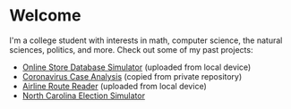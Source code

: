 # Welcome

I'm a college student with interests in math, computer science, the natural sciences, politics, and more. Check out some of my past projects:

* [Online Store Database Simulator](https://github.com/jamoul/store-sim) (uploaded from local device)
* [Coronavirus Case Analysis](https://github.com/jamoul/covid-models) (copied from private repository)
* [Airline Route Reader](https://github.com/jamoul/route-reader) (uploaded from local device)
* [North Carolina Election Simulator](https://github.com/jamoul/get-elected)
<!---
- 👋 Hi, I’m @jamoul
- 👀 I’m interested in ...
- 🌱 I’m currently learning ...
- 💞️ I’m looking to collaborate on ...
- 📫 How to reach me ...


jamoul/jamoul is a ✨ special ✨ repository because its `README.md` (this file) appears on your GitHub profile.
You can click the Preview link to take a look at your changes.
--->
